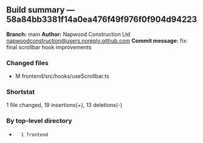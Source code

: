 ## Build summary — 58a84bb3381f14a0ea476f49f976f0f904d94223

**Branch:** main
**Author:** Napwood Construction Ltd <napwoodconstruction@users.noreply.github.com>
**Commit message:** fix: final scrollbar hook improvements

### Changed files
 - M	frontend/src/hooks/useScrollbar.ts

### Shortstat
 1 file changed, 19 insertions(+), 13 deletions(-)

### By top-level directory
 -       1 frontend
